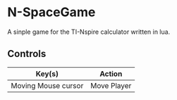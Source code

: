 # N-SpaceGame
A sinple game for the TI-Nspire calculator written in lua.

## Controls

| Key(s)                   | Action      |
|--------------------------|-------------|
| Moving Mouse cursor      | Move Player |
